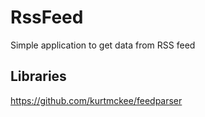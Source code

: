 # RssFeed

Simple application to get data from RSS feed

## Libraries

https://github.com/kurtmckee/feedparser
